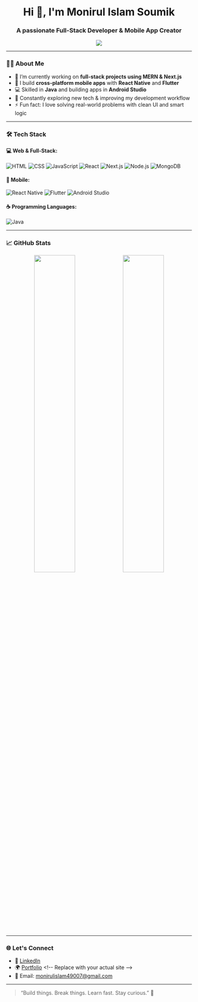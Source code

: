 <h1 align="center">Hi 👋, I'm Monirul Islam Soumik</h1>
<h3 align="center">A passionate Full-Stack Developer & Mobile App Creator</h3>

<p align="center">
  <img src="https://readme-typing-svg.herokuapp.com?color=36BCF7&lines=Web+Developer;MERN+Stack+Developer;Next.js+Enthusiast;React+Native+%7C+Flutter+App+Developer;Lifelong+Learner" />
</p>

---

### 👨‍💻 About Me

- 🔭 I’m currently working on **full-stack projects using MERN & Next.js**
- 📱 I build **cross-platform mobile apps** with **React Native** and **Flutter**
- 💻 Skilled in **Java** and building apps in **Android Studio**
- 🌱 Constantly exploring new tech & improving my development workflow
- ⚡ Fun fact: I love solving real-world problems with clean UI and smart logic

---

### 🛠️ Tech Stack

#### 💻 Web & Full-Stack:
![HTML](https://img.shields.io/badge/-HTML5-E34F26?style=flat&logo=html5&logoColor=white)
![CSS](https://img.shields.io/badge/-CSS3-1572B6?style=flat&logo=css3)
![JavaScript](https://img.shields.io/badge/-JavaScript-F7DF1E?style=flat&logo=javascript&logoColor=black)
![React](https://img.shields.io/badge/-React-61DAFB?style=flat&logo=react)
![Next.js](https://img.shields.io/badge/-Next.js-black?style=flat&logo=next.js)
![Node.js](https://img.shields.io/badge/-Node.js-339933?style=flat&logo=node.js)
![MongoDB](https://img.shields.io/badge/-MongoDB-47A248?style=flat&logo=mongodb)

#### 📱 Mobile:
![React Native](https://img.shields.io/badge/-React%20Native-61DAFB?style=flat&logo=react)
![Flutter](https://img.shields.io/badge/-Flutter-02569B?style=flat&logo=flutter)
![Android Studio](https://img.shields.io/badge/-Android%20Studio-3DDC84?style=flat&logo=android-studio)

#### ☕ Programming Languages:
![Java](https://img.shields.io/badge/-Java-007396?style=flat&logo=java)

---

### 📈 GitHub Stats

<p align="center">
  <img width="47%" src="https://github-readme-stats.vercel.app/api?username=monirulislam&show_icons=true&theme=tokyonight" />
  <img width="47%" src="https://github-readme-streak-stats.herokuapp.com/?user=monirulislam&theme=tokyonight" />
</p>

---

### 🌐 Let's Connect

- 💼 [LinkedIn](www.linkedin.com/in/monirul-islam-soumik)
- 🌍 [Portfolio]([https://your-portfolio-link.com](https://moniruls.netlify.app/)) <!-- Replace with your actual site -->
- 📧 Email: monirulislam49007@gmail.com

---

> “Build things. Break things. Learn fast. Stay curious.” 🚀
